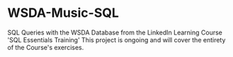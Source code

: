 # WSDA-Music-SQL
SQL Queries with the WSDA Database from the LinkedIn Learning Course 'SQL Essentials Training'
This project is ongoing and will cover the entirety of the Course's exercises.
